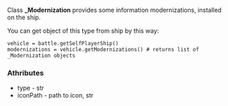 Class **_Modernization** provides some information modernizations, installed on the ship.

You can get object of this type from ship by this way:

    vehicle = battle.getSelfPlayerShip()
    modernizations = vehicle.getModernizations() # returns list of _Modernization objects

### Athributes

- type - str
- iconPath - path to icon, str
